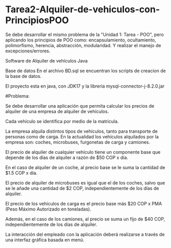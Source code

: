 # Tarea2-Alquiler-de-vehiculos-con-PrincipiosPOO

Se debe desarrollar el mismo problema de la "Unidad 1: Tarea - POO", pero aplicando los principios de POO como: encapsulamiento, ocultamiento, polimorfismo, herencia, abstracción, modularidad. Y realizar el manejo de excepciones/errores.

Software de Alquiler de vehículos Java

Base de datos
En el archivo BD.sql se encuentran los scripts de creacion de la base de datos.

El proyecto esta en java, con JDK17 y la libreria mysql-connector-j-8.2.0.jar

#Problema:

Se debe desarrollar una aplicación que permita calcular los precios de alquiler de una empresa de alquiler de vehículos.

Cada vehículo se identifica por medio de la matricula.

La empresa alquila distintos tipos de vehículos, tanto para transporte de personas como de carga. En la actualidad los vehículos alquilados por la empresa son: coches, microbuses, furgonetas de carga y camiones.

El precio de alquiler de cualquier vehículo tiene un componente base que depende de los días de alquiler a razón de $50 COP x día.

En el caso de alquiler de un coche, al precio base se le suma la cantidad de $1.5 COP x día.

El precio de alquiler de microbuses es igual que el de los coches, salvo que se le añade una cantidad de $2 COP, independientemente de los días de alquiler.

El precio de los vehículos de carga es el precio base más $20 COP x PMA (Peso Máximo Autorizado en toneladas).

Además, en el caso de los camiones, al precio se suma un fijo de $40 COP, independientemente de los días de alquiler.

La interacción del empleado con la aplicación deberá realizarse a través de una interfaz gráfica basada en menú.
